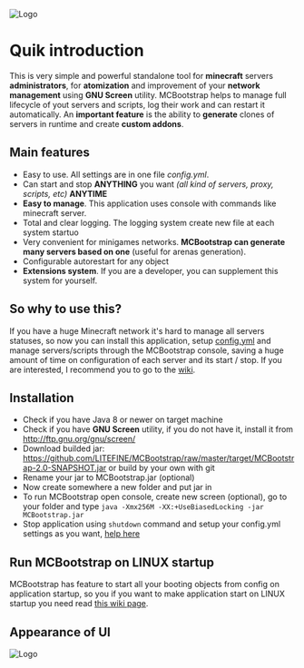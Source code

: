 ![Logo](https://i.ibb.co/HTL2W75/1.png "Logo")

# Quik introduction
This is very simple and powerful standalone tool for **minecraft** servers **administrators**, for **atomization** and improvement of your **network management** using **GNU Screen** utility. MCBootstrap helps to manage full lifecycle of yout servers and scripts, log their work and can restart it automatically. An **important feature** is the ability to **generate** clones of servers in runtime and create **custom addons**.

## Main features
* Easy to use. All settings are in one file _config.yml_.
* Can start and stop **ANYTHING** you want _(all kind of servers, proxy, scripts, etc)_ **ANYTIME**
* **Easy to manage**. This application uses console with commands like minecraft server.
* Total and clear logging. The logging system create new file at each system startuo
* Very convenient for minigames networks. **MCBootstrap can generate many servers based on one** (useful for arenas generation).
* Configurable autorestart for any object
* **Extensions system**. If you are a developer, you can supplement this system for yourself.

## So why to use this?
If you have a huge Minecraft network it's hard to manage all servers statuses, so now you can install this application, setup [config.yml](https://github.com/LITEFINE/MCBootstrap/blob/master/src/main/resources/config.yml) and manage servers/scripts through the MCBootstrap console, saving a huge amount of time on configuration of each server and its start / stop. If you are interested, I recommend you to go to the [wiki](https://github.com/LITEFINE/MCBootstrap/wiki).

## Installation
* Check if you have Java 8 or newer on target machine
* Check if you have **GNU Screen** utility, if you do not have it, install it from http://ftp.gnu.org/gnu/screen/
* Download builded jar: https://github.com/LITEFINE/MCBootstrap/raw/master/target/MCBootstrap-2.0-SNAPSHOT.jar or build by your own with git
* Rename your jar to MCBootstrap.jar (optional)
* Now create somewhere a new folder and put jar in
* To run MCBootstrap open console, create new screen (optional), go to your folder and type ```java -Xmx256M -XX:+UseBiasedLocking -jar MCBootstrap.jar```
* Stop application using ```shutdown``` command and setup your config.yml settings as you want, [help here](https://github.com/LITEFINE/MCBootstrap/wiki/Config-setup)

## Run MCBootstrap on LINUX startup
MCBootstrap has feature to start all your booting objects from config on application startup, so you if you want to make application start on LINUX startup you need read [this wiki page](https://github.com/LITEFINE/MCBootstrap/wiki/Boot-on-LINUX-startup).

## Appearance of UI
![Logo](https://i.ibb.co/t3T9ctS/2019-01-27-3-34-30.png "Screenshot of work")

